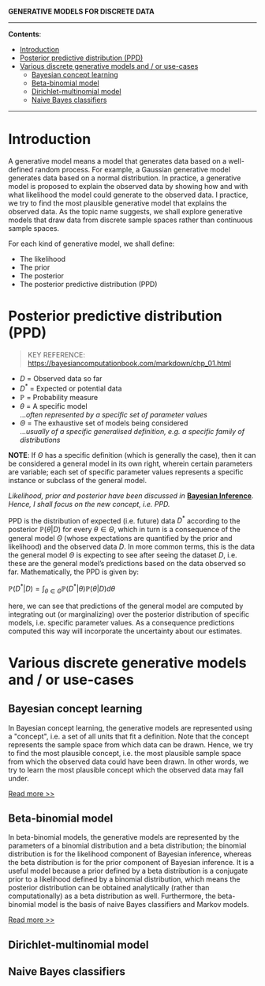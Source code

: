 **GENERATIVE MODELS FOR DISCRETE DATA**

---

**Contents**:

- [Introduction](#introduction)
- [Posterior predictive distribution (PPD)](#posterior-predictive-distribution-ppd)
- [Various discrete generative models and / or use-cases](#various-discrete-generative-models-and--or-use-cases)
  - [Bayesian concept learning](#bayesian-concept-learning)
  - [Beta-binomial model](#beta-binomial-model)
  - [Dirichlet-multinomial model](#dirichlet-multinomial-model)
  - [Naive Bayes classifiers](#naive-bayes-classifiers)

---

# Introduction
A generative model means a model that generates data based on a well-defined random process. For example, a Gaussian generative model generates data based on a normal distribution. In practice, a generative model is proposed to explain the observed data by showing how and with what likelihood the model could generate to the observed data. I  practice, we try to find the most plausible generative model that explains the observed data. As the topic name suggests, we shall explore generative models that draw data from discrete sample spaces rather than continuous sample spaces.

For each kind of generative model, we shall define:

- The likelihood
- The prior
- The posterior
- The posterior predictive distribution (PPD)

# Posterior predictive distribution (PPD)
> KEY REFERENCE: https://bayesiancomputationbook.com/markdown/chp_01.html

- $D$ = Observed data so far
- $D^*$ = Expected or potential data
- $\mathbb{P}$ = Probability measure
- $\theta$ = A specific model <br> ..._often represented by a specific set of parameter values_
- $\Theta$ = The exhaustive set of models being considered <br> ..._usually of a specific generalised definition, e.g. a specific family of distributions_

**NOTE**: If $\Theta$ has a specific definition (which is generally the case), then it can be considered a general model in its own right, wherein certain parameters are variable; each set of specific parameter values represents a specific instance or subclass of the general model.

_Likelihood, prior and posterior have been discussed in_ [**Bayesian Inference**](https://github.com/pranigopu/mastersProject/tree/main/NOTES/bayesian-inference). _Hence, I shall focus on the new concept, i.e. PPD._

PPD is the distribution of expected (i.e. future) data $D^*$ according to the posterior $\mathbb{P}(\theta | D)$ for every $\theta \in \Theta$, which in turn is a consequence of the general model $\Theta$ (whose expectations are quantified by the prior and likelihood) and the observed data $D$. In more common terms, this is the data the general model $\Theta$ is expecting to see after seeing the dataset $D$, i.e. these are the general model’s predictions based on the data observed so far. Mathematically, the PPD is given by:

$\mathbb{P}(D^* | D) = \int_{\theta \in \Theta} \mathbb{P}(D^* | \theta) \mathbb{P}(\theta | D) d \theta$

here, we can see that predictions of the general model are computed by integrating out (or marginalizing) over the posterior distribution of specific models, i.e. specific parameter values. As a consequence predictions computed this way will incorporate the uncertainty about our estimates.

# Various discrete generative models and / or use-cases
## Bayesian concept learning
In Bayesian concept learning, the generative models are represented using a "concept", i.e. a set of all units that fit a definition. Note that the concept represents the sample space from which data can be drawn. Hence, we try to find the most plausible concept, i.e. the most plausible sample space from which the observed data could have been drawn. In other words, we try to learn the most plausible concept which the observed data may fall under.

[Read more >>](https://github.com/pranigopu/mastersProject/blob/main/NOTES/generative-models-for-discrete-data/bayesian-concept-learning.md)

## Beta-binomial model
In beta-binomial models, the generative models are represented by the parameters of a binomial distribution and a beta distribution; the binomial distribution is for the likelihood component of Bayesian inference, whereas the beta distribution is for the prior component of Bayesian inference. It is a useful model because a prior defined by a beta distribution is a conjugate prior to a likelihood defined by a binomial distribution, which means the posterior distribution can be obtained analytically (rather than computationally) as a beta distribution as well. Furthermore, the beta-binomial model is the basis of naive Bayes classifiers and Markov models.

[Read more >>](https://github.com/pranigopu/mastersProject/blob/main/NOTES/generative-models-for-discrete-data/beta-binomial-model.md)

## Dirichlet-multinomial model

## Naive Bayes classifiers

